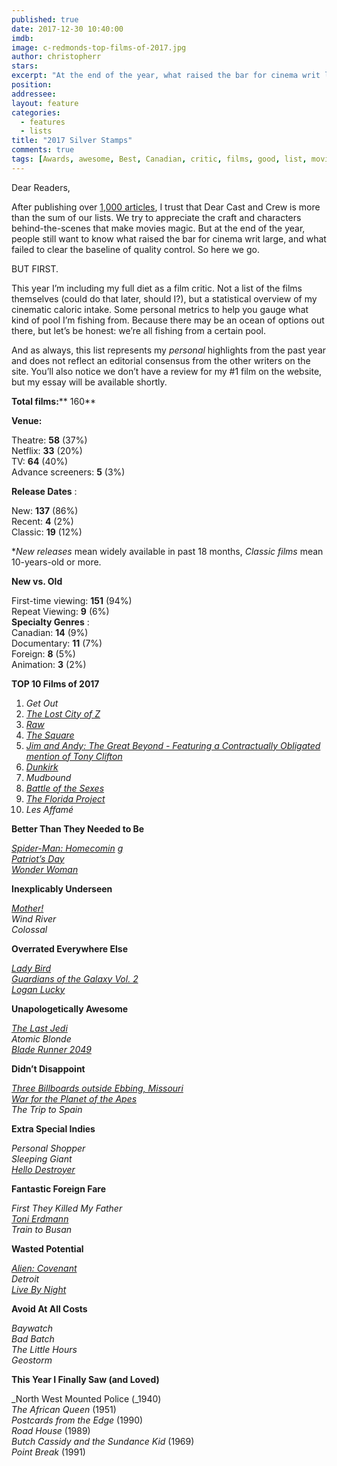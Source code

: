 ```yaml
---
published: true
date: 2017-12-30 10:40:00
imdb: 
image: c-redmonds-top-films-of-2017.jpg
author: christopherr 
stars: 
excerpt: "At the end of the year, what raised the bar for cinema writ large, and what failed to clear the baseline of quality control?"
position: 
addressee: 
layout: feature
categories: 
  - features
  - lists
title: "2017 Silver Stamps"
comments: true
tags: [Awards, awesome, Best, Canadian, critic, films, good, list, movies, Top films 2017, worst, year end, 2017]
---
```

Dear Readers,

After publishing over [1,000 articles](http://www.dearcastandcrew.com/content/2017/12/20/2017-silver-stamps.html), I trust that Dear Cast and Crew is more than the sum of our lists. We try to appreciate the craft and characters behind-the-scenes that make movies magic. But at the end of the year, people still want to know what raised the bar for cinema writ large, and what failed to clear the baseline of quality control. So here we go.

BUT FIRST.

This year I’m including my full diet as a film critic. Not a list of the films themselves (could do that later, should I?), but a statistical overview of my cinematic caloric intake. Some personal metrics to help you gauge what kind of pool I’m fishing from. Because there may be an ocean of options out there, but let’s be honest: we’re all fishing from a certain pool.

And as always, this list represents my _personal_ highlights from the past year and does not reflect an editorial consensus from the other writers on the site. You’ll also notice we don’t have a review for my #1 film on the website, but my essay will be available shortly.

**Total films:**** 160**

**Venue:**

Theatre: **58** (37%)  
Netflix: **33** (20%)  
TV: **64** (40%)  
Advance screeners: **5** (3%)

**Release Dates** :

New: **137** (86%)  
Recent: **4** (2%)  
Classic: **19** (12%)

\*_New releases_ mean widely available in past 18 months, _Classic films_ mean 10-years-old or more.

**New vs. Old**

First-time viewing: **151** (94%)  
Repeat Viewing: **9** (6%)  
**Specialty Genres** :  
Canadian: **14** (9%)  
Documentary: **11** (7%)  
Foreign: **8** (5%)  
Animation: **3** (2%)

**TOP 10 Films of 2017**

1. _Get Out_
2. [_The Lost City of Z_](http://www.dearcastandcrew.com/content/2017/4/27/the-lost-city-of-z.html)
3. [_Raw_](http://www.dearcastandcrew.com/content/2017/12/14/raw.html)
4. [_The Square_](http://www.dearcastandcrew.com/content/2017/12/19/the-square.html)
5. [_Jim and Andy: The Great Beyond - Featuring a Contractually Obligated mention of Tony Clifton_](http://www.dearcastandcrew.com/content/2017/12/5/jim-and-andy.html)
6. [_Dunkirk_](http://www.dearcastandcrew.com/content/2017/7/21/dunkirk.html)
7. _Mudbound_
8. [_Battle of the Sexes_](http://www.dearcastandcrew.com/content/2017/11/5/battle-of-the-sexes.html)
9. [_The Florida Project_](http://www.dearcastandcrew.com/content/2017/12/13/the-florida-project.html)
10. _Les Affamé_

**Better Than They Needed to Be**

[_Spider-Man: Homecomin_](http://www.dearcastandcrew.com/content/2017/7/10/spider-man-homecoming.html) [_g_](http://www.dearcastandcrew.com/content/2017/7/10/spider-man-homecoming.html)  
[_Patriot’s Day_](http://www.dearcastandcrew.com/content/2017/1/25/patriots-day.html)  
[_Wonder Woman_](http://www.dearcastandcrew.com/content/2017/6/16/wonder-woman.html)

**Inexplicably Underseen**

[_Mother!_](http://www.dearcastandcrew.com/content/2017/9/12/mother.html)  
_Wind River_  
_Colossal_

**Overrated Everywhere Else**

[_Lady Bird_](http://www.dearcastandcrew.com/content/2017/12/18/lady-bird.html)  
[_Guardians of the Galaxy Vol. 2_](http://www.dearcastandcrew.com/content/2017/5/5/guardians-of-the-galaxy-vol-2.html)  
[_Logan Lucky_](http://www.dearcastandcrew.com/content/2017/8/22/logan-lucky.html)

**Unapologetically Awesome**

[_The Last Jedi_](http://www.dearcastandcrew.com/content/2017/12/16/the-last-jedi.html)  
_Atomic Blonde_  
[_Blade Runner 2049_](http://www.dearcastandcrew.com/content/2017/10/17/blade-runner-2049.html)

**Didn’t Disappoint**

[_Three Billboards outside Ebbing, Missouri_](http://www.dearcastandcrew.com/content/2017/11/22/three-billboards-outside-ebbing-missouri.html)  
[_War for the Planet of the Apes_](http://www.dearcastandcrew.com/content/2017/7/17/war-for-the-planet-of-the-apes.html)  
_The Trip to Spain_

**Extra Special Indies**

_Personal Shopper_  
_Sleeping Giant_  
[_Hello Destroyer_](http://www.dearcastandcrew.com/content/2017/3/22/hello-destroyer.html)

**Fantastic Foreign Fare**

_First They Killed My Father_  
[_Toni Erdmann_](http://www.dearcastandcrew.com/content/2017/2/13/toni-erdmann.html)  
_Train to Busan_

**Wasted Potential**

[_Alien: Covenant_](http://www.dearcastandcrew.com/content/2017/5/23/alien-covenant.html)  
_Detroit_  
[_Live By Night_](http://www.dearcastandcrew.com/content/2017/1/13/live-by-night.html)

**Avoid At All Costs**

_Baywatch_  
_Bad Batch_  
_The Little Hours_  
_Geostorm_

**This Year I Finally Saw (and Loved)**

_North West Mounted Police (_1940)  
_The African Queen_ (1951)  
_Postcards from the Edge_ (1990)  
_Road House_ (1989)  
_Butch Cassidy and the Sundance Kid_ (1969)  
_Point Break_ (1991)

